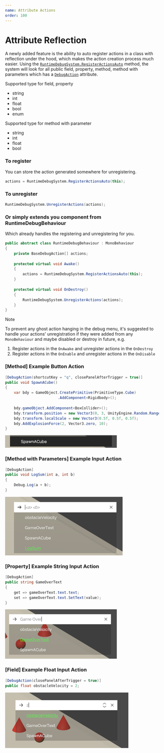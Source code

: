 ```yaml
---
name: Attribute Actions
order: 100
---
```


# Attribute Reflection

A newly added feature is the ability to auto register actions in a class with reflection under the hood, which makes the action creation process much easier. Using the [`RuntimeDebugSystem.RegisterActionsAuto`](~/api/BennyKok.RuntimeDebug.Systems.RuntimeDebugSystem.yml#BennyKok_RuntimeDebug_Systems_RuntimeDebugSystem_RegisterActionsAuto_System_Object_System_String_) method, the system will look for all public field, property, method, method with parameters which has a [`DebugAction`](~/api/BennyKok.RuntimeDebug.Attributes.DebugActionAttribute.yml) attribute.

Supported type for field, property
- string
- int
- float
- bool
- enum

Supported type for method with parameter 
- string
- int
- float
- bool

### To register

You can store the action generated somewhere for unregistering.

```csharp
actions = RuntimeDebugSystem.RegisterActionsAuto(this);
```

### To unregister

```csharp
RuntimeDebugSystem.UnregisterActions(actions);
```

### Or simply extends you component from RuntimeDebugBehaviour

Which already handles the registering and unregistering for you.

```csharp
public abstract class RuntimeDebugBehaviour : MonoBehaviour
{
    private BaseDebugAction[] actions;

    protected virtual void Awake()
    {
        actions = RuntimeDebugSystem.RegisterActionsAuto(this);
    }

    protected virtual void OnDestroy()
    {
        RuntimeDebugSystem.UnregisterActions(actions);
    }
}
```

> [!NOTE]
> To prevent any ghost action hanging in the debug menu, it's suggested to handle your actions' unregistration if they were added from any `MonoBehaviour` and maybe disabled or destroy in future, e.g. 
> 1. Register actions in the `OnAwake` and unregister actions in the `OnDestroy`
> 2. Register actions in the `OnEnable` and unregister actions in the `OnDisable`

### [Method] Example Button Action

```csharp
[DebugAction(shortcutKey = "q", closePanelAfterTrigger = true)]
public void SpawnACube()
{
    var bdy = GameObject.CreatePrimitive(PrimitiveType.Cube)
                        .AddComponent<Rigidbody>();

    bdy.gameObject.AddComponent<BoxCollider>();
    bdy.transform.position = new Vector3(0, 3, UnityEngine.Random.Range(-2, 2));
    bdy.transform.localScale = new Vector3(0.5f, 0.5f, 0.5f);
    bdy.AddExplosionForce(2, Vector3.zero, 10);
}
```
![](../../images/2020-12-06-17-40-55.png)

### [Method with Parameters] Example Input Action

```csharp
[DebugAction]
public void LogSum(int a, int b)
{
    Debug.Log(a + b);
}
```

![](../../images/2020-12-06-18-21-48.png)


### [Property] Example String Input Action

```csharp
[DebugAction]
public string GameOverText
{
    get => gameOverText.text.text;
    set => gameOverText.text.SetText(value);
}
```
![](../../images/2020-12-06-17-44-26.png)

### [Field] Example Float Input Action

```csharp
[DebugAction(closePanelAfterTrigger = true)]
public float obstacleVelocity = 2;
```
![](../../images/2020-12-06-17-44-37.png)